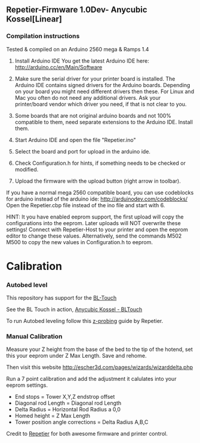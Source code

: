 ## Repetier-Firmware 1.0Dev- Anycubic Kossel[Linear]



### Compilation instructions

Tested & compiled on an Arduino 2560 mega & Ramps 1.4

1.  Install Arduino IDE
    You get the latest Arduino IDE here:
    http://arduino.cc/en/Main/Software


2.  Make sure the serial driver for your printer board is installed. The Arduino IDE contains signed drivers
    for the Arduino boards. Depending on your board you might need different drivers then these. For Linux and Mac
    you often do not need any additional drivers. Ask your printer/board vendor which driver you need,
    if that is not clear to you.

3.  Some boards that are not original arduino boards and not 100% compatible to them, need separate extensions
    to the Arduino IDE. Install them.

4.  Start Arduino IDE and open the file "Repetier.ino"

5.  Select the board and port for upload in the arduino ide.

6.  Check Configuration.h for hints, if something needs to be checked or modified.

7.  Upload the firmware with the upload button (right arrow in toolbar).

If you have a normal mega 2560 compatible board, you can use codeblocks for arduino instead of the arduino ide:
http://arduinodev.com/codeblocks/
Open the Repetier.cbp file instead of the ino file and start with 6.

HINT: It you have enabled eeprom support, the first upload will copy the configurations into the eeprom. Later
uploads will NOT overwrite these settings! Connect with Repetier-Host to your printer and open the eeprom editor
to change these values. Alternatively, send the commands
 M502
 M500
to copy the new values in Configuration.h to eeprom.

# Calibration

### Autobed level
This repository has support for the [BL-Touch](https://www.indiegogo.com/projects/bltouch-auto-bed-leveling-sensor-for-3d-printers#/)

See the BL Touch in action,
[Anycubic Kossel - BLTouch](https://www.youtube.com/watch?v=ye8GKOYioHY)

To run Autobed leveling follow this [z-probing](https://www.repetier.com/documentation/repetier-firmware/z-probing/) guide by Repetier.


### Manual Calibration

Measure your Z height from the base of the bed to the tip of the hotend, set this your eeprom under Z Max Length. Save and rehome.

Then visit this website
http://escher3d.com/pages/wizards/wizarddelta.php

Run a 7 point calibration and add the adjustment it calulates into your eeprom settings.

* End stops = Tower X,Y,Z endstrop offset
* Diagonal rod Length = Diagonal rod Length
* Delta Radius =  Horizontal Rod Radius a 0,0
* Homed height =  Z Max Length
* Tower position angle corrections = Delta Radius A,B,C


Credit to [Repetier](https://github.com/repetier/Repetier-Firmware) for both awesome firmware and printer control.
